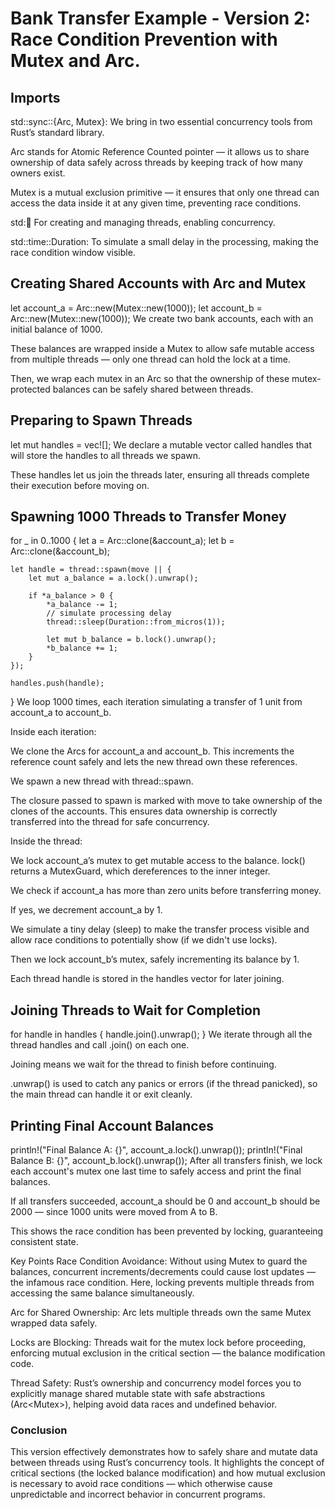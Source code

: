 # Bank Transfer Example - Version 2: Race Condition Prevention with Mutex and Arc. 

## Imports
std::sync::{Arc, Mutex}:
We bring in two essential concurrency tools from Rust’s standard library.

Arc stands for Atomic Reference Counted pointer — it allows us to share ownership of data safely across threads by keeping track of how many owners exist.

Mutex is a mutual exclusion primitive — it ensures that only one thread can access the data inside it at any given time, preventing race conditions.

std::thread:
For creating and managing threads, enabling concurrency.

std::time::Duration:
To simulate a small delay in the processing, making the race condition window visible.

## Creating Shared Accounts with Arc and Mutex
let account_a = Arc::new(Mutex::new(1000));
let account_b = Arc::new(Mutex::new(1000));
We create two bank accounts, each with an initial balance of 1000.

These balances are wrapped inside a Mutex to allow safe mutable access from multiple threads — only one thread can hold the lock at a time.

Then, we wrap each mutex in an Arc so that the ownership of these mutex-protected balances can be safely shared between threads.

## Preparing to Spawn Threads
let mut handles = vec![];
We declare a mutable vector called handles that will store the handles to all threads we spawn.

These handles let us join the threads later, ensuring all threads complete their execution before moving on.

## Spawning 1000 Threads to Transfer Money
for _ in 0..1000 {
    let a = Arc::clone(&account_a);
    let b = Arc::clone(&account_b);

    let handle = thread::spawn(move || {
        let mut a_balance = a.lock().unwrap();

        if *a_balance > 0 {
            *a_balance -= 1;
            // simulate processing delay
            thread::sleep(Duration::from_micros(1));

            let mut b_balance = b.lock().unwrap();
            *b_balance += 1;
        }
    });

    handles.push(handle);
}
We loop 1000 times, each iteration simulating a transfer of 1 unit from account_a to account_b.

Inside each iteration:

We clone the Arcs for account_a and account_b. This increments the reference count safely and lets the new thread own these references.

We spawn a new thread with thread::spawn.

The closure passed to spawn is marked with move to take ownership of the clones of the accounts. This ensures data ownership is correctly transferred into the thread for safe concurrency.

Inside the thread:

We lock account_a’s mutex to get mutable access to the balance. lock() returns a MutexGuard, which dereferences to the inner integer.

We check if account_a has more than zero units before transferring money.

If yes, we decrement account_a by 1.

We simulate a tiny delay (sleep) to make the transfer process visible and allow race conditions to potentially show (if we didn't use locks).

Then we lock account_b’s mutex, safely incrementing its balance by 1.

Each thread handle is stored in the handles vector for later joining.

## Joining Threads to Wait for Completion
for handle in handles {
    handle.join().unwrap();
}
We iterate through all the thread handles and call .join() on each one.

Joining means we wait for the thread to finish before continuing.

.unwrap() is used to catch any panics or errors (if the thread panicked), so the main thread can handle it or exit cleanly.

## Printing Final Account Balances
println!("Final Balance A: {}", account_a.lock().unwrap());
println!("Final Balance B: {}", account_b.lock().unwrap());
After all transfers finish, we lock each account's mutex one last time to safely access and print the final balances.

If all transfers succeeded, account_a should be 0 and account_b should be 2000 — since 1000 units were moved from A to B.

This shows the race condition has been prevented by locking, guaranteeing consistent state.

Key Points
Race Condition Avoidance:
Without using Mutex to guard the balances, concurrent increments/decrements could cause lost updates — the infamous race condition. Here, locking prevents multiple threads from accessing the same balance simultaneously.

Arc for Shared Ownership:
Arc lets multiple threads own the same Mutex wrapped data safely.

Locks are Blocking:
Threads wait for the mutex lock before proceeding, enforcing mutual exclusion in the critical section — the balance modification code.

Thread Safety:
Rust’s ownership and concurrency model forces you to explicitly manage shared mutable state with safe abstractions (Arc<Mutex<T>>), helping avoid data races and undefined behavior.

### Conclusion
This version effectively demonstrates how to safely share and mutate data between threads using Rust’s concurrency tools. It highlights the concept of critical sections (the locked balance modification) and how mutual exclusion is necessary to avoid race conditions — which otherwise cause unpredictable and incorrect behavior in concurrent programs.
